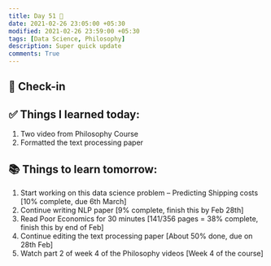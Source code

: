 ```yaml
---
title: Day 51 🥓
date: 2021-02-26 23:05:00 +05:30
modified: 2021-02-26 23:59:00 +05:30
tags: [Data Science, Philosophy]
description: Super quick update
comments: True
---
```


## 📩 Check-in

## ✅ Things I learned today:

1. Two video from Philosophy Course
2. Formatted the text processing paper

## 📚 Things to learn tomorrow:

1. Start working on this data science problem – Predicting Shipping costs [10% complete, due 6th March]
2. Continue writing NLP paper [9% complete, finish this by Feb 28th]
3. Read Poor Economics for 30 minutes [141/356 pages = 38% complete, finish this by end of Feb]
4. Continue editing the text processing paper [About 50% done, due on 28th Feb]
5. Watch part 2 of week 4 of the Philosophy videos [Week 4 of the course]
